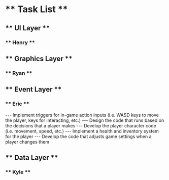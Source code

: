 # ** Task List **

## ** UI Layer **
### ** Henry **

## ** Graphics Layer **
### ** Ryan **

## ** Event Layer **
### ** Eric **
--- Implement triggers for in-game action inputs (i.e. WASD keys to move the player, keys for interacting, etc.)
--- Design the code that runs based on the decisions that a player makes
--- Develop the player character code (i.e. movement, speed, etc.)
--- Implement a health and inventory system for the player
--- Develop the code that adjusts game settings when a player changes them

## ** Data Layer **
### ** Kyle **
